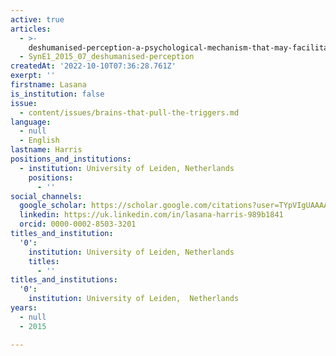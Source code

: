 ```yaml
---
active: true
articles:
  - >-
    deshumanised-perception-a-psychological-mechanism-that-may-facilitate-human-atrocities
  - SynE1_2015_07_deshumanised-perception
createdAt: '2022-10-10T07:36:28.761Z'
exerpt: ''
firstname: Lasana
is_institution: false
issue:
  - content/issues/brains-that-pull-the-triggers.md
language:
  - null
  - English
lastname: Harris
positions_and_institutions:
  - institution: University of Leiden, Netherlands
    positions:
      - ''
social_channels:
  google_scholar: https://scholar.google.com/citations?user=TYpVIgUAAAAJ&hl=en
  linkedin: https://uk.linkedin.com/in/lasana-harris-989b1841
  orcid: 0000-0002-8503-3201
titles_and_institution:
  '0':
    institution: University of Leiden, Netherlands
    titles:
      - ''
titles_and_institutions:
  '0':
    institution: University of Leiden,  Netherlands
years:
  - null
  - 2015

---
```

